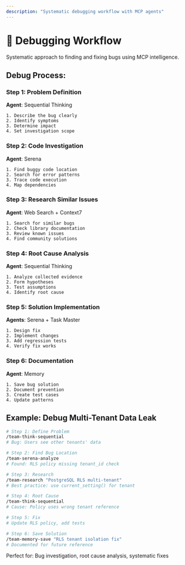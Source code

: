 ```yaml
---
description: "Systematic debugging workflow with MCP agents"
---
```


# 🐛 Debugging Workflow

Systematic approach to finding and fixing bugs using MCP intelligence.

## Debug Process:

### Step 1: Problem Definition
**Agent**: Sequential Thinking
```
1. Describe the bug clearly
2. Identify symptoms
3. Determine impact
4. Set investigation scope
```

### Step 2: Code Investigation
**Agent**: Serena
```
1. Find buggy code location
2. Search for error patterns
3. Trace code execution
4. Map dependencies
```

### Step 3: Research Similar Issues
**Agent**: Web Search + Context7
```
1. Search for similar bugs
2. Check library documentation
3. Review known issues
4. Find community solutions
```

### Step 4: Root Cause Analysis
**Agent**: Sequential Thinking
```
1. Analyze collected evidence
2. Form hypotheses
3. Test assumptions
4. Identify root cause
```

### Step 5: Solution Implementation
**Agents**: Serena + Task Master
```
1. Design fix
2. Implement changes
3. Add regression tests
4. Verify fix works
```

### Step 6: Documentation
**Agent**: Memory
```
1. Save bug solution
2. Document prevention
3. Create test cases
4. Update patterns
```

## Example: Debug Multi-Tenant Data Leak

```bash
# Step 1: Define Problem
/team-think-sequential
# Bug: Users see other tenants' data

# Step 2: Find Bug Location  
/team-serena-analyze
# Found: RLS policy missing tenant_id check

# Step 3: Research
/team-research "PostgreSQL RLS multi-tenant"
# Best practice: use current_setting() for tenant

# Step 4: Root Cause
/team-think-sequential
# Cause: Policy uses wrong tenant reference

# Step 5: Fix
# Update RLS policy, add tests

# Step 6: Save Solution
/team-memory-save "RLS tenant isolation fix"
# Documented for future reference
```

Perfect for: Bug investigation, root cause analysis, systematic fixes
